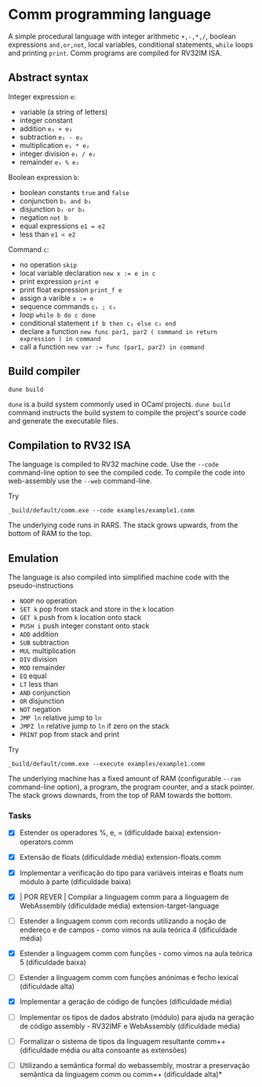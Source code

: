 
# Comm programming language

A simple procedural language with integer arithmetic `+,-,*,/`, boolean expressions `and,or,not`, local variables, conditional statements, `while` loops and printing `print`.
Comm programs are compiled for RV32IM ISA.

## Abstract syntax

Integer expression `e`:

* variable (a string of letters)
* integer constant
* addition `e₁ + e₂`
* subtraction `e₁ - e₂`
* multiplication `e₁ * e₂`
* integer division `e₁ / e₂`
* remainder `e₁ % e₂`

Boolean expression `b`:

* boolean constants `true` and `false`
* conjunction `b₁ and b₂`
* disjunction `b₁ or b₂` 
* negation `not b`
* equal expressions `e1 = e2`
* less than `e1 < e2`

Command `c`:

* no operation `skip`
* local variable declaration `new x := e in c`
* print expression `print e`
* print float expression `print_f e`
* assign a varible `x := e`
* sequence commands `c₁ ; c₂`
* loop `while b do c done`
* conditional statement `if b then c₁ else c₂ end`
* declare a function `new func par1, par2 ( command in return expression ) in command`
* call a function `new var := func (par1, par2) in command`

## Build compiler


```
dune build
```

`dune` is a build system commonly used in OCaml projects. `dune build` command instructs the build system to compile the project's source code and generate the executable files.


## Compilation to RV32 ISA

The language is compiled to RV32 machine code. Use the `--code` command-line option to see the compiled code.
To compile the code into web-assembly use the `--web` command-line.


Try

```
_build/default/comm.exe --code examples/example1.comm
```

The underlying code runs in RARS. The stack grows upwards, from the bottom of RAM to the top.

## Emulation

The language is also compiled into simplified machine code with the pseudo-instructions

* `NOOP` no operation
* `SET k` pop from stack and store in the `k` location
* `GET k` push from `k` location onto stack
* `PUSH i` push integer constant onto stack
* `ADD` addition
* `SUB` subtraction
* `MUL` multiplication
* `DIV` division
* `MOD` remainder
* `EQ` equal
* `LT` less than
* `AND` conjunction
* `OR` disjunction
* `NOT` negation
* `JMP ln` relative jump to `ln`
* `JMPZ ln` relative jump to `ln` if zero on the stack
* `PRINT` pop from stack and print

Try

```
_build/default/comm.exe --execute examples/example1.comm
```

The underlying machine has a fixed amount of RAM (configurable `--ram` command-line option), a program, the program counter, and a stack pointer.
The stack grows downards, from the top of RAM towards the bottom.

### Tasks

- [x] Estender os operadores %, e, = (dificuldade baixa) extension-operators.comm

- [x] Extensão de floats (dificuldade média) extension-floats.comm

- [x] Implementar a verificação do tipo para variáveis inteiras e floats num módulo à parte (dificuldade baixa)

- [x] | POR REVER | Compilar a linguagem comm para a linguagem de WebAssembly (dificuldade média) extension-target-language

- [ ] Estender a linguagem comm com records utilizando a noção de endereço e de campos - como vimos na aula teórica 4 (dificuldade média)

- [x] Estender a linguagem comm com funções - como vimos na aula teórica 5 (dificuldade baixa)

- [ ] Estender a linguagem comm com funções anónimas e fecho lexical (dificuldade alta)

- [x] Implementar a geração de código de funções (dificuldade média)

- [ ] Implementar os tipos de dados abstrato (módulo) para ajuda na geração de código assembly - RV32IMF e WebAssembly (dificuldade média)

- [ ] Formalizar o sistema de tipos da linguagem resultante comm++ (dificuldade média ou alta consoante as extensões)

- [ ] Utilizando a semântica formal do webassembly, mostrar a preservação semântica da linguagem comm ou comm++ (dificuldade alta)*
